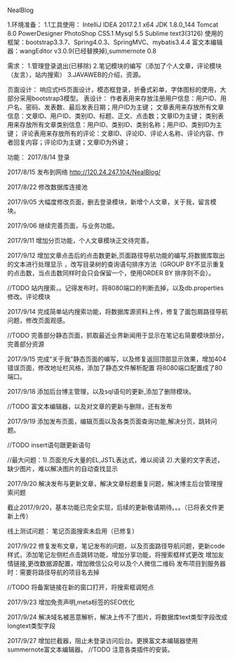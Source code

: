 NealBlog

1.环境准备：
1.1工具使用：
IntelliJ IDEA 2017.2.1 x64
JDK 1.8.0_144
Tomcat 8.0
PowerDesigner
PhotoShop CS5.1
Mysql 5.5 
Sublime text3(3126)
使用的框架：bootstrap3.3.7、Spring4.0.3、SpringMVC、mybatis3.4.4
富文本编辑器：wangEditor v3.0.9(已经替换掉),summernote 0.8

需求：
1.管理登录退出(已移除)
2.笔记模块的编写（添加了个人文章，评论模块（友言），站内搜索）
3.JAVAWEB的介绍，资源。

页面设计：
响应式H5页面设计，模态框登录，折叠式彩单，字体图标的使用，大部分采用bootstrap3模型。
表设计：
作者表用来存放注册用户信息：用户ID、用户名、密码、发表数、最后发表日期；用户ID为主键；
文章表用来存放所有文章信息：文章ID、用户ID、类别ID、标题、正文、点击数；文章ID为主键；
类别表用来存放所有文章类别信息：用户ID、类别ID、类别名称；用户ID、类别ID为主键；
评论表用来存放所有的评论：文章ID、评论ID、评论人名称、评论内容、作者回复内容；评论ID为主键；文章ID为外键；

功能：
2017/8/14
登录

2017/8/15
发布到网络
http://120.24.247.104/NealBlog/

2017/8/22
修改数据库连接池

2017/9/05
大幅度修改页面，删去登录模块，新增个人文章，关于我，留言模块。

2017/9/06
继续完善页面，与业务功能。

2017/9/11
增加分页功能，个人文章模块正文待完善。

2017/9/12
增加文章点击后的点击数更新,页面路径导航功能的编写,将数据库取出的文本进行处理显示
，改写目录树的查询语句排序方法（GROUP BY不显示重复的点击数，当点击数同样时会只会保留一个，使用ORDER BY 排序则不会）。

//TODO 站内搜索，。记得发布时，将8080端口的判断去掉，以及db.properties修改。评论模块

2017/9/14
完成简单站内搜索功能，将数据库源资料上传，修复了面包屑路径导航问题，修改页面观感。

//TODO 完善部分静态页面，抓取最近业界新闻用于显示在笔记右简要模块部分，完善部分资源

2017/9/15
完成“关于我”静态页面的编写，以及修复返回顶部显示效果，增加404错误页面，修改地址栏风格，添加了静态文件解析配置
将8080端口配置成了80端口。

2017/9/18
添加后台博主管理，以及sql语句的更新,添加了删除模块。

//TODO 富文本编辑器，以及对文章的更新与删除，还有发布

2017/9/19
添加发布页面，编辑页面以及各类页面查询功能,解决分页，跳转问题。

//TODO insert语句跟更新语句

//最大问题：1).页面充斥大量的EL,JSTL表达式，难以阅读
            2).大量的文字表述，缺少图片，难以解决图片的自动查找显示
            
2017/9/20
解决发布与更新文章，解决文章标题重复问题，解决博主后台管理搜索问题

截止2017/9/20，基本功能已完全实现，后续的更新敬请期待。。。（已将表文件更新上传）

线上测试问题：
笔记页面搜索未启用（已修复）

2017/9/22
修复发布文章，笔记发布的问题，以及页面路径导航问题，更新code样式，添加笔记左侧栏点击跳转功能，增加分享功能，将搜索框样式更改
增加友情链接,更改数据源配置，增加微信公众号以及个人微信二维码
发布项目到服务器时：需要将路径导航的项目名去掉

//TODO 将备案链接在新的窗口打开，将搜索框调短点

2017/9/23
增加免责声明,meta标签的SEO优化

2017/9/24
解决域名被恶意解析，解决上传不了图片，将数据库text类型字段改成longtext类型字段

2017/9/27
增加拦截器，阻止未登录访问后台。更换富文本编辑器使用summernote富文本编辑器。
//TODO 注意各类插件的安装。